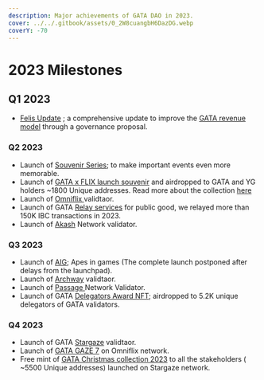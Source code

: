 ```yaml
---
description: Major achievements of GATA DAO in 2023.
cover: ../../.gitbook/assets/0_2W8cuangbH6DazDG.webp
coverY: -70
---
```


# 2023 Milestones

## Q1 2023

* [Felis Update](../../gata-constitution/governance-proposal-6.md) ; a comprehensive update to improve the [GATA revenue model](../projects-of-gata-ventures/gata-dao/dao-revenue.md) through a governance proposal.&#x20;

### Q2 2023

* Launch of [Souvenir Series](../projects-of-gata-ventures/nft-collections/souvenir-series.md); to make important events even more memorable.&#x20;
* Launch of [GATA x FLIX launch souvenir](https://omniflix.market/collection/onftdenoma6a057db64674de0b129e9b5c087d404) and airdropped to GATA and YG holders \~1800 Unique addresses. Read more about the collection [here](../projects-of-gata-ventures/nft-collections/souvenir-series.md)
* Launch of [Omniflix ](../projects-of-gata-ventures/gata-validators/)validtaor.
* Launch of  GATA [Relay services](https://relayers.smartstake.io/relayer/44937E3DA9AA699A) for public good, we relayed more than 150K IBC transactions in 2023.
* Launch of [Akash](../projects-of-gata-ventures/gata-validators/) Network validator.&#x20;

### Q3 2023

* Launch of [AIG](../../gata-game/aig-lore.md); Apes in games (The complete launch postponed after delays from the launchpad).
* Launch of [Archway](../projects-of-gata-ventures/gata-validators/) [ ](../projects-of-gata-ventures/gata-validators/)validtaor.&#x20;
* Launch of [Passage ](../projects-of-gata-ventures/gata-validators/)Network Validator.
* Launch of GATA [Delegators Award NFT](../projects-of-gata-ventures/nft-collections/souvenir-series.md); airdropped to 5.2K unique delegators of GATA validators.  &#x20;

### Q4 2023

* Launch of GATA [Stargaze](../projects-of-gata-ventures/gata-validators/) validtaor.
* Launch of [GATA GAZE 7](../projects-of-gata-ventures/nft-collections/souvenir-series.md) on Omniflix network.
* Free mint of [GATA Christmas collection 2023](https://www.stargaze.zone/l/stars1zs489w6yyymufw9wq97qzh3947jrm2da5n6zcxthx5zze6q88udqu9m8vh) to all the stakeholders   ( \~5500 Unique addresses) launched on Stargaze network. &#x20;
